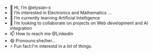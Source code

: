 - 👋 Hi, I’m @elysian-x
- 👀 I’m interested in Electronics and Mathematics ...
- 🌱 I’m currently learning Artificial Intelligence 
- 💞️ I’m looking to collaborate on projects on Web development and AI integration
- 📫 How to reach me @Linkedin 
- 😄 Pronouns:she/her...
- ⚡ Fun fact:I'm interestd in a lot of things.

<!---
elysian-x/elysian-x is a ✨ special ✨ repository because its `README.md` (this file) appears on your GitHub profile.
You can click the Preview link to take a look at your changes.
--->
